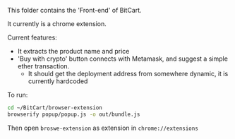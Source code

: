 This folder contains the 'Front-end' of BitCart.

It currently is a chrome extension.

Current features:
- It extracts the product name and price
- 'Buy with crypto' button connects with Metamask, and suggest a simple ether transaction.
  - It should get the deployment address from somewhere dynamic, it is currently hardcoded

To run:
```bash
cd ~/BitCart/browser-extension
browserify popup/popup.js -o out/bundle.js
```

Then open `broswe-extension` as extension in `chrome://extensions`
